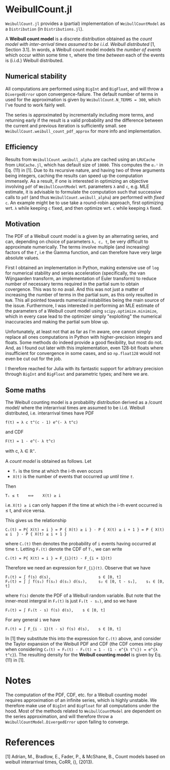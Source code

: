 # WeibullCount.jl

`WeibullCount.jl` provides a (partial) implementation of `WeibullCountModel` as a `Distribution` (in `Distributions.jl`).

A **Weibull count model** is a discrete distribution obtained as the *count model with inter-arrival times assumed to be i.i.d. Weibull distributed* [1, Section 3.1]. In words, a Weibull count model models the *number of events* which occur within some time `t`, where the time *between* each of the events is (i.i.d.) Weibull distributed.

## Numerical stability
All computations are performed using `BigInt` and `BigFloat`, and will throw a `DivergedError` upon convergence-failure. The default number of terms in used for the approximation is given by `WeibullCount.N_TERMS = 300`, which I've found to work fairly well. 

The series is approximated by incrementally including more terms, and returning early if the result is a valid probability and the difference between the current and previous iteration is sufficiently small. see `WeibullCount.weibull_count_pdf_approx` for more info and implementation.

## Efficiency
Results from `WeibullCount.weibull_alpha` are cached using an `LRUCache` from `LRUCache.jl`, which has default size of `10000`. This computes the `αⱼⁱ` in Eq. (11) in [1]. Due to its recursive nature, and having two of three arguments being integers, caching the results can speed up the computation immensely. As a result, if one is interested in optimizing an objective involving `pdf` of `WeibullCountModel` wrt. parameters `λ` and `c`, e.g. MLE estimate, it is advisable to formulate the computation such that successive calls to `pdf` (and thus `WeibullCount.weibull_alpha`) are performed with *fixed* `c`. An example might be to use take a round-robin approach, first optimizing wrt. `λ` while keeping `c` fixed, and then optimize wrt. `c` while keeping `λ` fixed.

## Motivation
The PDF of a Weibull count model is a given by an alternating series, and can, depending on choice of parameters `λ, c, t`, be very difficult to approximate numerically. The terms involve multiple (and increasing) factors of the `Γ`, i.e the Gamma function, and can therefore have very large absolute values.

First I obtained an implementation in Python, making extensive use of `log` for numerical stability and series acceleration (specifically, the van Wijngaarden transform, an implementation of Euler transform) to reduce number of necessary terms required in the partial sum to obtain covergence. This was to no avail. And this was not just a matter of increasing the number of terms in the partial sum, as this only resulted in `NaN`. This all pointed towards numerical instabilities being the main source of the issue. Furthermore, I was interested in performing an MLE estimate of the parameters of a Weibull count model using `scipy.optimize.minimize`, which in every case lead to the optimizer simply "exploiting" the numerical inaccuracies and making the partial sum blow up. 

Unfortunately, at least not that as far as I'm aware, one cannot simply replace all ones computations in Python with higher-precision integers and floats. Some methods do indeed provide a good flexibility, but most do not. And, as I found out later with this implementation, even 128-bit floats where insufficient for convergence in some cases, and so `np.float128` would not even be cut out for the job.

I therefore reached for Julia with its fantastic support for arbitrary precision through `BigInt` and `BigFloat` and parametric types; and here we are.

## Some maths

The Weibull counting model is a probability distribution derived as a /count model/ where the interarrival times are assumed to be i.i.d. Weibull distributed, i.e. interarrival times have PDF

    f(t) = λ c t^(c - 1) e^(- λ t^c)

and CDF

    F(t) = 1 - e^(- λ t^c)

with c, λ ∈ ℝ⁺.

A *count model* is obtained as follows. Let
- `Tᵢ` is the time at which the i-th even occurs
- `X(t)` is the number of events that occurred *up until time `t`*.

Then

    Tᵢ ≤ t    ⟺    X(t) ≥ i

i.e. `X(t) ≥ i` can only happen if the time at which the i-th event occurred is ≤ t, and vice versa.

This gives us the relationship

    Cᵢ(t) = P{ X(t) = i } = P { X(t) ≥ i } - P { X(t) ≥ i + 1 } = P { X(t) ≤ i  } - P { X(t) ≤ i + 1 }

where `Cᵢ(t)` then denotes the probability of `i` events having occurred at time `t`. Letting `Fᵢ(t)` denote the CDF of `Tᵢ`, we can write

    Cᵢ(t) = P{ X(t) = i } = F_{i}(t) - F_{i + 1}(t)
    
Therefore we need an expression for `F_{i}(t)`. Observe that we have

    F₁(t) = ∫ f(s) d(s),                     s ∈ [0, t]
    F₂(t) = ∫ ∫ f(s₁) f(s₂) d(s₁) d(s₂),     s₂ ∈ [0, t - s₁],    s₁ ∈ [0, t]

where `f(s)` denote the PDF of a Weibull random variable. 
But note that the inner-most intergral in `F₂(t)` is just `F₁(t - s₁)`, and so we have

    F₂(t) = ∫ F₁(t - s) f(s) d(s),    s ∈ [0, t]
    
For any general `i` we have

    Fᵢ(t) = ∫ F_{i - 1}(t - s) f(s) d(s),    s ∈ [0, t]

In [1] they substitute this into the expression for `Cᵢ(t)` above, and consider the Taylor expansion of the Weibull PDF and CDF (the CDF comes into play when considering `C₀(t) = F₀(t) - F₁(t) = 1 - (1 - e^{λ t^c}) = e^{λ t^c}`). The resulting density for the **Weibull counting model** is given by Eq. (11) in [1].

# Notes
The computation of the PDF, CDF, etc. for a Weibull counting model requires approximation of an infinite series, which is highly unstable. We therefore make use of `BigInt` and `BigFloat` for all computations under the hood.
Most of the methods related to `WeibullCountModel` are dependent on the series approximation, and will therefore throw a `WeibullCountModel.DivergedError` upon failing to converge. 

# References
[1] Adrian, M., Bradlow, E., Fader, P., & McShane, B., Count models based on weibull interarrival times, CoRR, (),  (2013).
